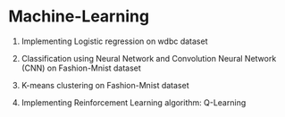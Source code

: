 # Machine-Learning

1) Implementing Logistic regression on wdbc dataset

2) Classification using Neural Network and Convolution Neural Network (CNN) on Fashion-Mnist dataset

3) K-means clustering on Fashion-Mnist dataset

4) Implementing Reinforcement Learning algorithm: Q-Learning
